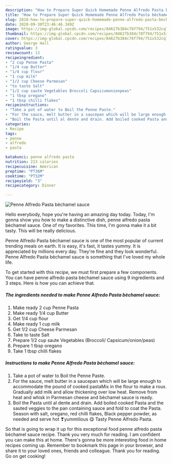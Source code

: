 ```yaml
---
description: "How to Prepare Super Quick Homemade Penne Alfredo Pasta bèchamel sauce"
title: "How to Prepare Super Quick Homemade Penne Alfredo Pasta bèchamel sauce"
slug: 2818-how-to-prepare-super-quick-homemade-penne-alfredo-pasta-bechamel-sauce
date: 2020-09-30T23:46:46.349Z
image: https://img-global.cpcdn.com/recipes/84627b384c78f794/751x532cq70/penne-alfredo-pasta-bechamel-sauce-recipe-main-photo.jpg
thumbnail: https://img-global.cpcdn.com/recipes/84627b384c78f794/751x532cq70/penne-alfredo-pasta-bechamel-sauce-recipe-main-photo.jpg
cover: https://img-global.cpcdn.com/recipes/84627b384c78f794/751x532cq70/penne-alfredo-pasta-bechamel-sauce-recipe-main-photo.jpg
author: George Hall
ratingvalue: 3
reviewcount: 13
recipeingredient:
- "2 cup Penne Pasta"
- "1/4 cup Butter"
- "1/4 cup flour"
- "1 cup milk"
- "1/2 cup Cheese Parmesan"
- "to taste Salt"
- "1/2 cup saute Vegetables Broccoli Capsicumonionpeas"
- "1 tbsp oregano"
- "1 tbsp chilli flakes"
recipeinstructions:
- "Take a pot of water to Boil the Penne Paste."
- "For the sauce, melt butter in a saucepan which will be large enough to accommodate the pound of cooked pastaMix in the flour to make a roux. Gradually add milk and allow thickening over low heat. Remove from heat and whisk in Parmesan cheese and bèchamel sauce is ready."
- "Boil the Pasta until al dente and drain. Add boiled cooked Pasta and the sauted veggies to the pan containing sauce and fold to coat the Pasta. Season with salt, oregano, red chilli flakes, Black pepper powder, as needed and serve hot ❣yummilious 😋 Tasty Penne Alfredo Pasta."
categories:
- Recipe
tags:
- penne
- alfredo
- pasta

katakunci: penne alfredo pasta 
nutrition: 213 calories
recipecuisine: American
preptime: "PT36M"
cooktime: "PT32M"
recipeyield: "3"
recipecategory: Dinner

---
```



![Penne Alfredo Pasta bèchamel sauce](https://img-global.cpcdn.com/recipes/84627b384c78f794/751x532cq70/penne-alfredo-pasta-bechamel-sauce-recipe-main-photo.jpg)

Hello everybody, hope you're having an amazing day today. Today, I'm gonna show you how to make a distinctive dish, penne alfredo pasta bèchamel sauce. One of my favorites. This time, I'm gonna make it a bit tasty. This will be really delicious.

Penne Alfredo Pasta bèchamel sauce is one of the most popular of current trending meals on earth. It is easy, it's fast, it tastes yummy. It is appreciated by millions every day. They're fine and they look wonderful. Penne Alfredo Pasta bèchamel sauce is something that I've loved my whole life.




To get started with this recipe, we must first prepare a few components. You can have penne alfredo pasta bèchamel sauce using 9 ingredients and 3 steps. Here is how you can achieve that.

<!--inarticleads1-->

##### The ingredients needed to make Penne Alfredo Pasta bèchamel sauce:

1. Make ready 2 cup Penne Pasta
1. Make ready 1/4 cup Butter
1. Get 1/4 cup flour
1. Make ready 1 cup milk
1. Get 1/2 cup Cheese Parmesan
1. Take to taste Salt
1. Prepare 1/2 cup saute Vegetables (Broccoli/ Capsicum/onion/peas)
1. Prepare 1 tbsp oregano
1. Take 1 tbsp chilli flakes




<!--inarticleads2-->

##### Instructions to make Penne Alfredo Pasta bèchamel sauce:

1. Take a pot of water to Boil the Penne Paste.
1. For the sauce, melt butter in a saucepan which will be large enough to accommodate the pound of cooked pastaMix in the flour to make a roux. Gradually add milk and allow thickening over low heat. Remove from heat and whisk in Parmesan cheese and bèchamel sauce is ready.
1. Boil the Pasta until al dente and drain. Add boiled cooked Pasta and the sauted veggies to the pan containing sauce and fold to coat the Pasta. Season with salt, oregano, red chilli flakes, Black pepper powder, as needed and serve hot ❣yummilious 😋 Tasty Penne Alfredo Pasta.




So that is going to wrap it up for this exceptional food penne alfredo pasta bèchamel sauce recipe. Thank you very much for reading. I am confident you can make this at home. There's gonna be more interesting food in home recipes coming up. Remember to bookmark this page in your browser, and share it to your loved ones, friends and colleague. Thank you for reading. Go on get cooking!
